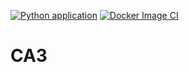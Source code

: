 [![Python application](https://github.com/guardiansofpipelines/CA3/actions/workflows/python-app.yml/badge.svg)](https://github.com/guardiansofpipelines/CA3/actions/workflows/python-app.yml)
[![Docker Image CI](https://github.com/guardiansofpipelines/CA3/actions/workflows/docker-image.yml/badge.svg)](https://github.com/guardiansofpipelines/CA3/actions/workflows/docker-image.yml)
# CA3
